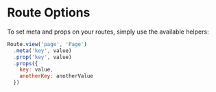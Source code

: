 # Route Options

To set meta and props on your routes, simply use the available helpers:

```js
Route.view('page', 'Page')
  .meta('key', value)
  .prop('key', value)
  .props({
    key: value,
    anotherKey: anotherValue
  })
```

